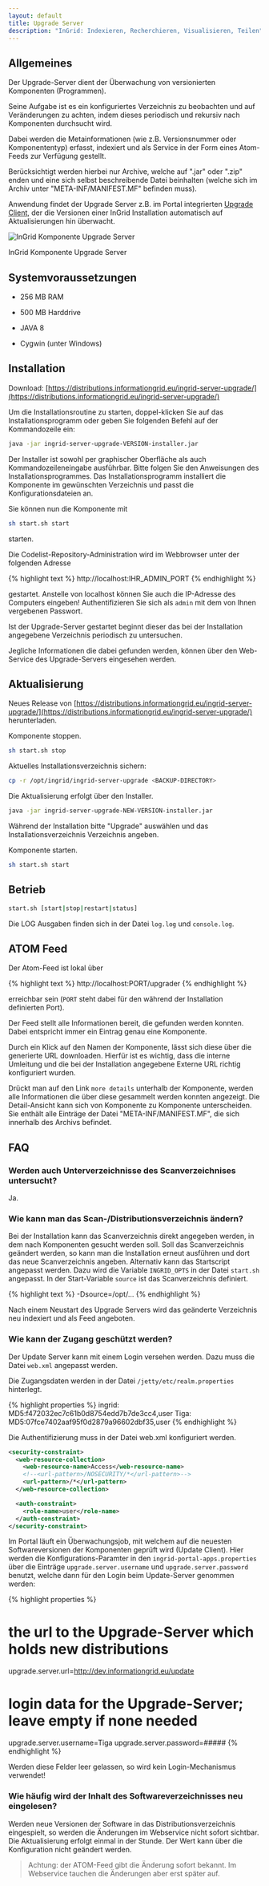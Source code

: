 ```yaml
---
layout: default
title: Upgrade Server
description: "InGrid: Indexieren, Recherchieren, Visualisieren, Teilen"
---
```


## Allgemeines

Der Upgrade-Server dient der Überwachung von versionierten Komponenten (Programmen).

Seine Aufgabe ist es ein konfiguriertes Verzeichnis zu beobachten und auf Veränderungen zu achten, indem dieses periodisch und rekursiv nach Komponenten durchsucht wird.

Dabei werden die Metainformationen (wie z.B. Versionsnummer oder Komponententyp) erfasst, indexiert und als Service in der Form eines Atom-Feeds zur Verfügung gestellt.

Berücksichtigt werden hierbei nur Archive, welche auf ".jar" oder ".zip" enden und eine sich selbst beschreibende Datei beinhalten (welche sich im Archiv unter "META-INF/MANIFEST.MF" befinden muss).

Anwendung findet der Upgrade Server z.B. im Portal integrierten [Upgrade Client](portal.html#upgrade-client), der die Versionen einer InGrid Installation automatisch auf Aktualisierungen hin überwacht.


![InGrid Komponente Upgrade Server](../images/ingrid_upgrade_server.png "InGrid Komponente Upgrade Server")

<figcaption class="figcaption">InGrid Komponente Upgrade Server</figcaption>


## Systemvoraussetzungen

* 256 MB RAM
* 500 MB Harddrive

* JAVA 8
* Cygwin (unter Windows)


## Installation

Download: [https://distributions.informationgrid.eu/ingrid-server-upgrade/](https://distributions.informationgrid.eu/ingrid-server-upgrade/)

Um die Installationsroutine zu starten, doppel-klicken Sie auf das Installationsprogramm oder geben Sie folgenden Befehl auf der Kommandozeile ein:

```sh
java -jar ingrid-server-upgrade-VERSION-installer.jar
```

Der Installer ist sowohl per graphischer Oberfläche als auch Kommandozeileneingabe ausführbar. Bitte folgen Sie den Anweisungen des Installationsprogrammes. Das Installationsprogramm installiert die Komponente im gewünschten Verzeichnis und passt die Konfigurationsdateien an.

Sie können nun die Komponente mit

```sh
sh start.sh start
```

starten.

Die Codelist-Repository-Administration wird im Webbrowser unter der folgenden Adresse

{% highlight text %}
http://localhost:IHR_ADMIN_PORT
{% endhighlight %}

gestartet. Anstelle von localhost können Sie auch die IP-Adresse des Computers eingeben! Authentifizieren Sie sich als `admin` mit dem von Ihnen vergebenen Passwort.

Ist der Upgrade-Server gestartet beginnt dieser das bei der Installation angegebene Verzeichnis periodisch zu untersuchen.

Jegliche Informationen die dabei gefunden werden, können über den Web-Service des Upgrade-Servers eingesehen werden.


## Aktualisierung

Neues Release von [https://distributions.informationgrid.eu/ingrid-server-upgrade/](https://distributions.informationgrid.eu/ingrid-server-upgrade/) herunterladen.

Komponente stoppen.

```sh
sh start.sh stop
```

Aktuelles Installationsverzeichnis sichern:

```sh
cp -r /opt/ingrid/ingrid-server-upgrade <BACKUP-DIRECTORY>
```


Die Aktualisierung erfolgt über den Installer.

```sh
java -jar ingrid-server-upgrade-NEW-VERSION-installer.jar
```

Während der Installation bitte "Upgrade" auswählen und das Installationsverzeichnis Verzeichnis angeben.

Komponente starten.

```sh
sh start.sh start
```

## Betrieb

```sh
start.sh [start|stop|restart|status]
```

Die LOG Ausgaben finden sich in der Datei `log.log` und `console.log`.

## ATOM Feed

Der Atom-Feed ist lokal über

{% highlight text %}
http://localhost:PORT/upgrader
{% endhighlight %}

erreichbar sein (`PORT` steht dabei für den während der Installation definierten Port).

Der Feed stellt alle Informationen bereit, die gefunden werden konnten. Dabei entspricht immer ein Eintrag genau eine Komponente.

Durch ein Klick auf den Namen der Komponente, lässt sich diese über die generierte URL downloaden. Hierfür ist es wichtig, dass die interne Umleitung und die bei der Installation angegebene Externe URL richtig konfiguriert wurden.

Drückt man auf den Link `more details` unterhalb der Komponente, werden alle Informationen die über diese gesammelt werden konnten angezeigt. Die Detail-Ansicht kann sich von Komponente zu Komponente unterscheiden. Sie enthält alle Einträge der Datei "META-INF/MANIFEST.MF", die sich innerhalb des Archivs befindet.



## FAQ

### Werden auch Unterverzeichnisse des Scanverzeichnises untersucht?

Ja.

### Wie kann man das Scan-/Distributionsverzeichnis ändern?

Bei der Installation kann das Scanverzeichnis direkt angegeben werden, in dem nach Komponenten gesucht werden soll. Soll das Scanverzeichnis geändert werden, so kann man die Installation erneut ausführen und dort das neue Scanverzeichnis angeben.
Alternativ kann das Startscript angepasst werden. Dazu wird die Variable `INGRID_OPTS` in der Datei `start.sh` angepasst. In der Start-Variable `source` ist das Scanverzeichnis definiert.

{% highlight text %}
-Dsource=/opt/...
{% endhighlight %}

Nach einem Neustart des Upgrade Servers wird das geänderte Verzeichnis neu indexiert und als Feed angeboten.

### Wie kann der Zugang geschützt werden?

Der Update Server kann mit einem Login versehen werden. Dazu muss die Datei `web.xml` angepasst werden.

Die Zugangsdaten werden in der Datei `/jetty/etc/realm.properties` hinterlegt.

{% highlight properties %}
ingrid: MD5:f472032ec7c61b0d8754edd7b7de3cc4,user
Tiga: MD5:07fce7402aaf95f0d2879a96602dbf35,user
{% endhighlight %}


Die Authentifizierung muss in der Datei web.xml konfiguriert werden.

```xml
<security-constraint>
  <web-resource-collection>
    <web-resource-name>Access</web-resource-name>
    <!--<url-pattern>/NOSECURITY/*</url-pattern>-->
    <url-pattern>/*</url-pattern>
  </web-resource-collection>

  <auth-constraint>
    <role-name>user</role-name>
  </auth-constraint>
</security-constraint>
```


Im Portal läuft ein Überwachungsjob, mit welchem auf die neuesten Softwareversionen der Komponenten geprüft wird (Update Client). Hier werden die Konfigurations-Paramter in den `ingrid-portal-apps.properties` über die Einträge `upgrade.server.username` und `upgrade.server.password` benutzt, welche dann für den Login beim Update-Server genommen werden:

{% highlight properties %}
# the url to the Upgrade-Server which holds new distributions
upgrade.server.url=http://dev.informationgrid.eu/update
# login data for the Upgrade-Server; leave empty if none needed
upgrade.server.username=Tiga
upgrade.server.password=#####
{% endhighlight %}

Werden diese Felder leer gelassen, so wird kein Login-Mechanismus verwendet!

### Wie häufig wird der Inhalt des Softwareverzeichnisses neu eingelesen?

Werden neue Versionen der Software in das Distributionsverzeichnis eingespielt, so werden die Änderungen im Webservice nicht sofort sichtbar. Die Aktualisierung erfolgt einmal in der Stunde. Der Wert kann über die Konfiguration nicht geändert werden.

> Achtung: der ATOM-Feed gibt die Änderung sofort bekannt. Im Webservice tauchen die Änderungen aber erst später auf.
